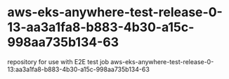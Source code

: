 # aws-eks-anywhere-test-release-0-13-aa3a1fa8-b883-4b30-a15c-998aa735b134-63
repository for use with E2E test job aws-eks-anywhere-test-release-0-13:aa3a1fa8-b883-4b30-a15c-998aa735b134-63
